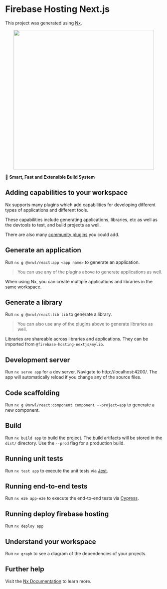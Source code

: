 # Firebase Hosting Next.js

This project was generated using [Nx](https://nx.dev).

<p style="text-align: center;"><img src="https://raw.githubusercontent.com/nrwl/nx/master/images/nx-logo.png" width="450"></p>

🔎 **Smart, Fast and Extensible Build System**

## Adding capabilities to your workspace

Nx supports many plugins which add capabilities for developing different types of applications and different tools.

These capabilities include generating applications, libraries, etc as well as the devtools to test, and build projects as well.

There are also many [community plugins](https://nx.dev/community) you could add.

## Generate an application

Run `nx g @nrwl/react:app <app name>` to generate an application.

> You can use any of the plugins above to generate applications as well.

When using Nx, you can create multiple applications and libraries in the same workspace.

## Generate a library

Run `nx g @nrwl/react:lib lib` to generate a library.

> You can also use any of the plugins above to generate libraries as well.

Libraries are shareable across libraries and applications. They can be imported from `@firebase-hosting-nextjs/mylib`.

## Development server

Run `nx serve app` for a dev server. Navigate to http://localhost:4200/. The app will automatically reload if you change any of the source files.

## Code scaffolding

Run `nx g @nrwl/react:component component --project=app` to generate a new component.

## Build

Run `nx build app` to build the project. The build artifacts will be stored in the `dist/` directory. Use the `--prod` flag for a production build.

## Running unit tests

Run `nx test app` to execute the unit tests via [Jest](https://jestjs.io).

## Running end-to-end tests

Run `nx e2e app-e2e` to execute the end-to-end tests via [Cypress](https://www.cypress.io).

## Running deploy firebase hosting

Run `nx deploy app`

## Understand your workspace

Run `nx graph` to see a diagram of the dependencies of your projects.

## Further help

Visit the [Nx Documentation](https://nx.dev) to learn more.
